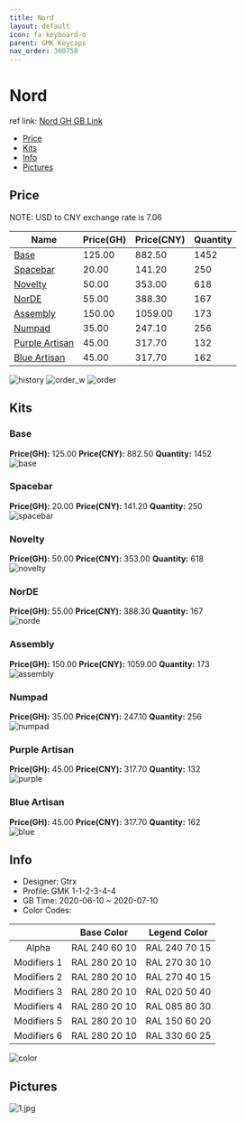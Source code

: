 ```yaml
---
title: Nord 
layout: default
icon: fa-keyboard-o
parent: GMK Keycaps
nav_order: 300750
---
```


# Nord 

ref link: [Nord GH GB Link](https://geekhack.org/index.php?topic=106874.0)  
* [Price](#price)  
* [Kits](#kits)  
* [Info](#info)  
* [Pictures](#pictures)  


## Price  

NOTE: USD to CNY exchange rate is 7.06

| Name          | Price(GH)    |  Price(CNY) | Quantity |
| ------------- | ------------ |  ---------- | -------- |
|[Base](#base)|125.00|882.50|1452|
|[Spacebar](#spacebar)|20.00|141.20|250|
|[Novelty](#novelty)|50.00|353.00|618|
|[NorDE](#norde)|55.00|388.30|167|
|[Assembly](#assembly)|150.00|1059.00|173|
|[Numpad](#numpad)|35.00|247.10|256|
|[Purple Artisan](#purple-artisan)|45.00|317.70|132|
|[Blue Artisan](#blue-artisan)|45.00|317.70|162|

<img src="{{ 'assets/images/gmk-keycaps/nord/history.png' | relative_url }}" alt="history" class="image featured">
<img src="{{ 'assets/images/gmk-keycaps/nord/order_w.png' | relative_url }}" alt="order_w" class="image featured">
<img src="{{ 'assets/images/gmk-keycaps/nord/order.png' | relative_url }}" alt="order" class="image featured">

## Kits  
### Base  
**Price(GH):** 125.00    **Price(CNY):** 882.50    **Quantity:** 1452  
<img src="{{ 'assets/images/gmk-keycaps/nord/kits_pics/base.jpg' | relative_url }}" alt="base" class="image featured">

### Spacebar  
**Price(GH):** 20.00    **Price(CNY):** 141.20    **Quantity:** 250  
<img src="{{ 'assets/images/gmk-keycaps/nord/kits_pics/spacebar.jpg' | relative_url }}" alt="spacebar" class="image featured">

### Novelty  
**Price(GH):** 50.00    **Price(CNY):** 353.00    **Quantity:** 618  
<img src="{{ 'assets/images/gmk-keycaps/nord/kits_pics/novelty.jpg' | relative_url }}" alt="novelty" class="image featured">

### NorDE  
**Price(GH):** 55.00    **Price(CNY):** 388.30    **Quantity:** 167  
<img src="{{ 'assets/images/gmk-keycaps/nord/kits_pics/norde.png' | relative_url }}" alt="norde" class="image featured">

### Assembly  
**Price(GH):** 150.00    **Price(CNY):** 1059.00    **Quantity:** 173  
<img src="{{ 'assets/images/gmk-keycaps/nord/kits_pics/assembly.jpg' | relative_url }}" alt="assembly" class="image featured">

### Numpad  
**Price(GH):** 35.00    **Price(CNY):** 247.10    **Quantity:** 256  
<img src="{{ 'assets/images/gmk-keycaps/nord/kits_pics/numpad.jpg' | relative_url }}" alt="numpad" class="image featured">

### Purple Artisan  
**Price(GH):** 45.00    **Price(CNY):** 317.70    **Quantity:** 132  
<img src="{{ 'assets/images/gmk-keycaps/nord/kits_pics/purple.png' | relative_url }}" alt="purple" class="image featured">

### Blue Artisan  
**Price(GH):** 45.00    **Price(CNY):** 317.70    **Quantity:** 162  
<img src="{{ 'assets/images/gmk-keycaps/nord/kits_pics/blue.png' | relative_url }}" alt="blue" class="image featured">


## Info  
* Designer: Gtrx  
* Profile: GMK 1-1-2-3-4-4  
* GB Time: 2020-06-10 ~ 2020-07-10  
* Color Codes:  

| |Base Color     | Legend Color
| :-------------: | :-------------: | :------------:
|Alpha|RAL 240 60 10|RAL 240 70 15
|Modifiers 1|RAL 280 20 10|RAL 270 30 10
|Modifiers 2|RAL 280 20 10|RAL 270 40 15
|Modifiers 3|RAL 280 20 10|RAL 020 50 40
|Modifiers 4|RAL 280 20 10|RAL 085 80 30
|Modifiers 5|RAL 280 20 10|RAL 150 60 20
|Modifiers 6|RAL 280 20 10|RAL 330 60 25

<img src="{{ 'assets/images/gmk-keycaps/nord/color.png' | relative_url }}" alt="color" class="image featured">


## Pictures  
<img src="{{ 'assets/images/gmk-keycaps/nord/rendering_pics/1.jpg' | relative_url }}" alt="1.jpg" class="image featured">
